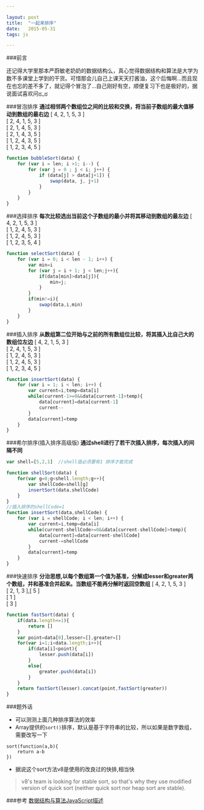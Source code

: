 ```yaml
---

layout: post
title:  "一起来排序"  
date:   2015-05-31 
tags: js

---
```

  
###前言

还记得大学里那本严蔚敏老奶奶的数据结构么，真心觉得数据结构和算法是大学为数不多课堂上学到的干货。可惜那会儿自己上课天天打酱油，这个后悔啊...而且现在也忘的差不多了，就记得个冒泡了...自己刚好有空，顺便复习下也是极好的，据说面试喜欢问ಥ_ಥ

<!--more-->

###冒泡排序
**通过相邻两个数组位之间的比较和交换，将当前子数组的最大值移动到数组的最右边**
[ 4, 2, 1, 5, 3 ]  
[ 2, 4, 1, 5, 3 ]  
[ 2, 1, 4, 5, 3 ]  
[ 2, 1, 4, 3, 5 ]  
[ 1, 2, 4, 3, 5 ]   
[ 1, 2, 3, 4, 5 ]     

````javascript
function bubbleSort(data) {
    for (var i = len; i >1; i--) {
        for (var j = 0 ; j < i; j++) {
            if (data[j] > data[j+1]) {
                swap(data, j, j+1)
            }
        }
    }
}
````

###选择排序
**每次比较选出当前这个子数组的最小并将其移动到数组的最左边**
[ 4, 2, 1, 5, 3 ]  
[ 1, 2, 4, 5, 3 ]  
[ 1, 2, 4, 5, 3 ]  
[ 1, 2, 3, 5, 4 ]   
  
````javascript
function selectSort(data) {
    for (var i = 0; i < len - 1; i++) {
        var min=i
        for (var j = i + 1; j < len;j++){
        	if(data[min]>data[j]){
                min=j;
        	}
        }
        if(min!=i){
            swap(data,i,min)
        }
    }
}
````

###插入排序
**从数组第二位开始与之前的所有数组位比较，将其插入比自己大的数组位左边**
[ 4, 2, 1, 5, 3 ]  
[ 2, 4, 1, 5, 3 ]  
[ 1, 2, 4, 5, 3 ]  
[ 1, 2, 4, 5, 3 ]  
[ 1, 2, 3, 4, 5 ]      

````javascript
function insertSort(data) {
    for (var i = 1; i < len; i++) {
    	var current=i,temp=data[i]
        while(current-1>=0&&data[current-1]>temp){
            data[current]=data[current-1]
            current--
        }
        data[current]=temp
    }
}
````


###希尔排序(插入排序高级版)
**通过shell进行了若干次插入排序，每次插入的间隔不同**  

````javascript
var shell=[5,2,1]  //shell值必须要有1 排序才能完成

function shellSort(data) {
    for(var g=0;g<shell.length;g++){
        var shellCode=shell[g]
        insertSort(data,shellCode)
    }
}
//插入排序的shellCode=1
function insertSort(data,shellCode) {
    for (var i = shellCode; i < len; i++) {
        var current=i,temp=data[i]
        while(current-shellCode>=0&&data[current-shellCode]>temp){
            data[current]=data[current-shellCode]
            current-=shellCode
        }
        data[current]=temp
    }
}
````


###快速排序
**分治思想,以每个数组第一个值为基准，分解成lesser和greater两个数组，并和基准合并起来。当数组不能再分解时返回空数组**
[ 4, 2, 1, 5, 3 ]  
[ 2, 1, 3 ],[ 5 ]  
[ 1 ]  
[ 3 ]   
  
````javascript
function fastSort(data) {
	if(data.length<=1){
		return []
	}
	var point=data[0],lesser=[],greater=[]
    for(var i=1;i<data.length;i++){
    	if(data[i]<point){
    		lesser.push(data[i])
    	}
    	else{
    		greater.push(data[i])
    	}
    }
    return fastSort(lesser).concat(point,fastSort(greater))
}
````

###题外话
* 可以测测上面几种排序算法的效率   
* Array提供的`sort()`排序，默认是基于字符串的比较，所以如果是数字数组，需要改写一下   

````
sort(function(a,b){
	return a-b
})
```` 
  
* 据说这个sort方法v8是使用的改良过的快排,相当快    
>v8's team is looking for stable sort, so that's why they use modified version of quick sort (neither quick sort nor heap sort are stable).

###参考
[数据结构与算法JavaScript描述](http://book.douban.com/subject/25945449/) 